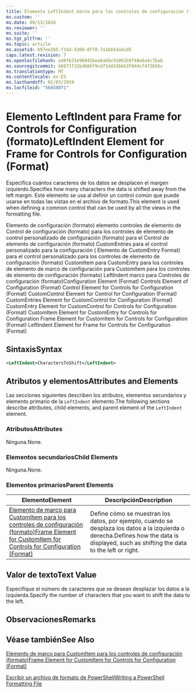 ```yaml
---
title: Elemento LeftIndent marco para los controles de configuración (formato) | Microsoft Docs
ms.custom: ''
ms.date: 09/13/2016
ms.reviewer: ''
ms.suite: ''
ms.tgt_pltfrm: ''
ms.topic: article
ms.assetid: b97ee165-f1bd-4360-8ff0-7a1bb54adcd5
caps.latest.revision: 7
ms.openlocfilehash: e48fb31e96041bea6ab0c91061b9f48e6a4c76ab
ms.sourcegitcommit: b6871f21bd666f9cd71dd336bb3f844cf472b56c
ms.translationtype: MT
ms.contentlocale: es-ES
ms.lasthandoff: 02/03/2019
ms.locfileid: "56858071"
---
```

# <a name="leftindent-element-for-frame-for-controls-for-configuration-format"></a><span data-ttu-id="b14fa-102">Elemento LeftIndent para Frame for Controls for Configuration (formato)</span><span class="sxs-lookup"><span data-stu-id="b14fa-102">LeftIndent Element for Frame for Controls for Configuration (Format)</span></span>

<span data-ttu-id="b14fa-103">Especifica cuántos caracteres de los datos se desplacen el margen izquierdo.</span><span class="sxs-lookup"><span data-stu-id="b14fa-103">Specifies how many characters the data is shifted away from the left margin.</span></span> <span data-ttu-id="b14fa-104">Este elemento se usa al definir un control común que puede usarse en todas las vistas en el archivo de formato.</span><span class="sxs-lookup"><span data-stu-id="b14fa-104">This element is used when defining a common control that can be used by all the views in the formatting file.</span></span>

<span data-ttu-id="b14fa-105">Elemento de configuración (formato) elemento controles de elemento de Control de configuración (formato) para los controles de elemento de control personalizado de configuración (formato) para el Control de elemento de configuración (formato) CustomEntries para el control personalizado para la configuración ( Elemento de CustomEntry Format) para el control personalizado para los controles de elemento de configuración (formato) CustomItem para CustomEntry para los controles de elemento de marco de configuración para CustomItem para los controles de elemento de configuración (formato) LeftIndent marco para Controles de configuración (formato)</span><span class="sxs-lookup"><span data-stu-id="b14fa-105">Configuration Element (Format) Controls Element of Configuration (Format) Control Element for Controls for Configuration (Format) CustomControl Element for Control for Configuration (Format) CustomEntries Element for CustomControl for Configuration (Format) CustomEntry Element for CustomControl for Controls for Configuration (Format) CustomItem Element for CustomEntry for Controls for Configuration Frame Element for CustomItem for Controls for Configuration (Format) LeftIndent Element for Frame for Controls for Configuration (Format)</span></span>

## <a name="syntax"></a><span data-ttu-id="b14fa-106">Sintaxis</span><span class="sxs-lookup"><span data-stu-id="b14fa-106">Syntax</span></span>

```xml
<LeftIndent>CharactersToShift</LeftIndent>
```

## <a name="attributes-and-elements"></a><span data-ttu-id="b14fa-107">Atributos y elementos</span><span class="sxs-lookup"><span data-stu-id="b14fa-107">Attributes and Elements</span></span>

<span data-ttu-id="b14fa-108">Las secciones siguientes describen los atributos, elementos secundarios y elemento primario de la `LeftIndent` elemento.</span><span class="sxs-lookup"><span data-stu-id="b14fa-108">The following sections describe attributes, child elements, and parent element of the `LeftIndent` element.</span></span>

### <a name="attributes"></a><span data-ttu-id="b14fa-109">Atributos</span><span class="sxs-lookup"><span data-stu-id="b14fa-109">Attributes</span></span>

<span data-ttu-id="b14fa-110">Ninguna.</span><span class="sxs-lookup"><span data-stu-id="b14fa-110">None.</span></span>

### <a name="child-elements"></a><span data-ttu-id="b14fa-111">Elementos secundarios</span><span class="sxs-lookup"><span data-stu-id="b14fa-111">Child Elements</span></span>

<span data-ttu-id="b14fa-112">Ninguna.</span><span class="sxs-lookup"><span data-stu-id="b14fa-112">None.</span></span>

### <a name="parent-elements"></a><span data-ttu-id="b14fa-113">Elementos primarios</span><span class="sxs-lookup"><span data-stu-id="b14fa-113">Parent Elements</span></span>

|<span data-ttu-id="b14fa-114">Elemento</span><span class="sxs-lookup"><span data-stu-id="b14fa-114">Element</span></span>|<span data-ttu-id="b14fa-115">Descripción</span><span class="sxs-lookup"><span data-stu-id="b14fa-115">Description</span></span>|
|-------------|-----------------|
|[<span data-ttu-id="b14fa-116">Elemento de marco para CustomItem para los controles de configuración (formato)</span><span class="sxs-lookup"><span data-stu-id="b14fa-116">Frame Element for CustomItem for Controls for Configuration (Format)</span></span>](./frame-element-for-customitem-for-controls-for-configuration-format.md)|<span data-ttu-id="b14fa-117">Define cómo se muestran los datos, por ejemplo, cuando se desplaza los datos a la izquierda o derecha.</span><span class="sxs-lookup"><span data-stu-id="b14fa-117">Defines how the data is displayed, such as shifting the data to the left or right.</span></span>|

## <a name="text-value"></a><span data-ttu-id="b14fa-118">Valor de texto</span><span class="sxs-lookup"><span data-stu-id="b14fa-118">Text Value</span></span>

<span data-ttu-id="b14fa-119">Especifique el número de caracteres que se desean desplazar los datos a la izquierda.</span><span class="sxs-lookup"><span data-stu-id="b14fa-119">Specify the number of characters that you want to shift the data to the left.</span></span>

## <a name="remarks"></a><span data-ttu-id="b14fa-120">Observaciones</span><span class="sxs-lookup"><span data-stu-id="b14fa-120">Remarks</span></span>

## <a name="see-also"></a><span data-ttu-id="b14fa-121">Véase también</span><span class="sxs-lookup"><span data-stu-id="b14fa-121">See Also</span></span>

[<span data-ttu-id="b14fa-122">Elemento de marco para CustomItem para los controles de configuración (formato)</span><span class="sxs-lookup"><span data-stu-id="b14fa-122">Frame Element for CustomItem for Controls for Configuration (Format)</span></span>](./frame-element-for-customitem-for-controls-for-configuration-format.md)

[<span data-ttu-id="b14fa-123">Escribir un archivo de formato de PowerShell</span><span class="sxs-lookup"><span data-stu-id="b14fa-123">Writing a PowerShell Formatting File</span></span>](./writing-a-powershell-formatting-file.md)
